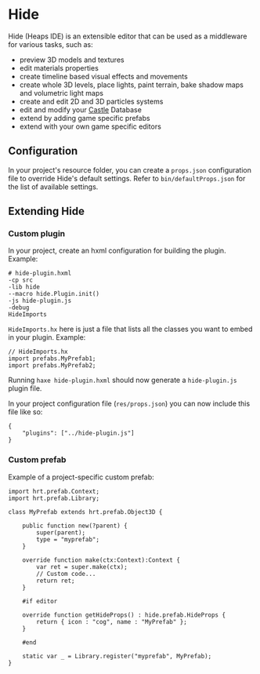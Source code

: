 # Hide

Hide (Heaps IDE) is an extensible editor that can be used as a middleware for various tasks, such as:
- preview 3D models and textures
- edit materials properties
- create timeline based visual effects and movements
- create whole 3D levels, place lights, paint terrain, bake shadow maps and volumetric light maps
- create and edit 2D and 3D particles systems
- edit and modify your [Castle](https://github.com/ncannasse/castle) Database
- extend by adding game specific prefabs
- extend with your own game specific editors


## Configuration

In your project's resource folder, you can create a `props.json` configuration file to override Hide's default settings. Refer to `bin/defaultProps.json` for the list of available settings. 


## Extending Hide

### Custom plugin

In your project, create an hxml configuration for building the plugin. Example:

    # hide-plugin.hxml
    -cp src
    -lib hide
    --macro hide.Plugin.init()
    -js hide-plugin.js
    -debug
    HideImports

`HideImports.hx` here is just a file that lists all the classes you want to embed in your plugin. Example:

    // HideImports.hx
    import prefabs.MyPrefab1;
    import prefabs.MyPrefab2;

Running `haxe hide-plugin.hxml` should now generate a `hide-plugin.js` plugin file.

In your project configuration file (`res/props.json`) you can now include this file like so:

    {
        "plugins": ["../hide-plugin.js"]
    }


### Custom prefab

Example of a project-specific custom prefab:

    import hrt.prefab.Context;
    import hrt.prefab.Library;

    class MyPrefab extends hrt.prefab.Object3D {
        
        public function new(?parent) {
            super(parent);
            type = "myprefab";
        }

        override function make(ctx:Context):Context {
            var ret = super.make(ctx);
            // Custom code...
            return ret;
        }

        #if editor

        override function getHideProps() : hide.prefab.HideProps {
            return { icon : "cog", name : "MyPrefab" };
        }

        #end

        static var _ = Library.register("myprefab", MyPrefab);
    }
